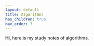 ```yaml
---
layout: default
title: Algorithms
has_children: true
nav_order: 7
---
```


Hi, here is my study notes of algorithms.
